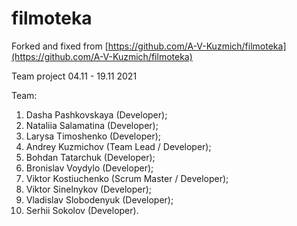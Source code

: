 # filmoteka

Forked and fixed from
[https://github.com/A-V-Kuzmich/filmoteka](https://github.com/A-V-Kuzmich/filmoteka)

Team project 04.11 - 19.11 2021

Team:

1. Dasha Pashkovskaya (Developer);
2. Nataliia Salamatina (Developer);
3. Larysa Timoshenko (Developer);
4. Andrey Kuzmichov (Team Lead / Developer);
5. Bohdan Tatarchuk (Developer);
6. Bronislav Voydylo (Developer);
7. Viktor Kostiuchenko (Scrum Master / Developer);
8. Viktor Sinelnykov (Developer);
9. Vladislav Slobodenyuk (Developer);
10. Serhii Sokolov (Developer).
